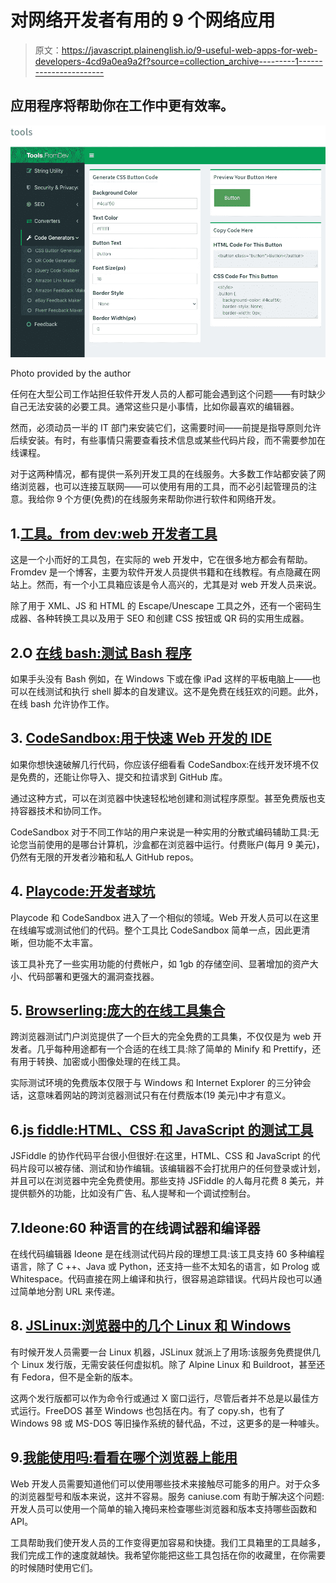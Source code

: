 # 对网络开发者有用的 9 个网络应用

> 原文：<https://javascript.plainenglish.io/9-useful-web-apps-for-web-developers-4cd9a0ea9a2f?source=collection_archive---------1----------------------->

## 应用程序将帮助你在工作中更有效率。

![](img/1aaef25fc0e7376612e7a70fda5a6df7.png)

Photo provided by the author

任何在大型公司工作站担任软件开发人员的人都可能会遇到这个问题——有时缺少自己无法安装的必要工具。通常这些只是小事情，比如你最喜欢的编辑器。

然而，必须动员一半的 IT 部门来安装它们，这需要时间——前提是指导原则允许后续安装。有时，有些事情只需要查看技术信息或某些代码片段，而不需要参加在线课程。

对于这两种情况，都有提供一系列开发工具的在线服务。大多数工作站都安装了网络浏览器，也可以连接互联网——可以使用有用的工具，而不必引起管理员的注意。我给你 9 个方便(免费)的在线服务来帮助你进行软件和网络开发。

## 1.[工具。from dev:web 开发者工具](https://tools.fromdev.com/)

这是一个小而好的工具包，在实际的 web 开发中，它在很多地方都会有帮助。Fromdev 是一个博客，主要为软件开发人员提供书籍和在线教程。有点隐藏在网站上。然而，有一个小工具箱应该是令人高兴的，尤其是对 web 开发人员来说。

除了用于 XML、JS 和 HTML 的 Escape/Unescape 工具之外，还有一个密码生成器、各种转换工具以及用于 SEO 和创建 CSS 按钮或 QR 码的实用生成器。

## 2.O [在线 bash:测试 Bash 程序](https://rextester.com/l/bash_online_compiler)

如果手头没有 Bash 例如，在 Windows 下或在像 iPad 这样的平板电脑上——也可以在线测试和执行 shell 脚本的自发建议。这不是免费在线狂欢的问题。此外，在线 bash 允许协作工作。

## 3. [CodeSandbox:用于快速 Web 开发的 IDE](https://codesandbox.io/)

如果你想快速破解几行代码，你应该仔细看看 CodeSandbox:在线开发环境不仅是免费的，还能让你导入、提交和拉请求到 GitHub 库。

通过这种方式，可以在浏览器中快速轻松地创建和测试程序原型。甚至免费版也支持容器技术和协同工作。

CodeSandbox 对于不同工作站的用户来说是一种实用的分散式编码辅助工具:无论您当前使用的是哪台计算机，沙盒都在浏览器中运行。付费账户(每月 9 美元)，仍然有无限的开发者沙箱和私人 GitHub repos。

## 4. [Playcode:开发者球坑](https://playcode.io/)

Playcode 和 CodeSandbox 进入了一个相似的领域。Web 开发人员可以在这里在线编写或测试他们的代码。整个工具比 CodeSandbox 简单一点，因此更清晰，但功能不太丰富。

该工具补充了一些实用功能的付费帐户，如 1gb 的存储空间、显著增加的资产大小、代码部署和更强大的漏洞查找器。

## 5. [Browserling:庞大的在线工具集合](https://www.browserling.com/tools)

跨浏览器测试门户浏览提供了一个巨大的完全免费的工具集，不仅仅是为 web 开发者。几乎每种用途都有一个合适的在线工具:除了简单的 Minify 和 Prettify，还有用于转换、加密或小图像处理的在线工具。

实际测试环境的免费版本仅限于与 Windows 和 Internet Explorer 的三分钟会话，这意味着网站的跨浏览器测试只有在付费版本(19 美元)中才有意义。

## 6.[js fiddle:HTML、CSS 和 JavaScript 的测试工具](https://jsfiddle.net/)

JSFiddle 的协作代码平台很小但很好:在这里，HTML、CSS 和 JavaScript 的代码片段可以被存储、测试和协作编辑。该编辑器不会打扰用户的任何登录或计划，并且可以在浏览器中完全免费使用。那些支持 JSFiddle 的人每月花费 8 美元，并提供额外的功能，比如没有广告、私人提琴和一个调试控制台。

## 7.Ideone:60 种语言的在线调试器和编译器

在线代码编辑器 Ideone 是在线测试代码片段的理想工具:该工具支持 60 多种编程语言，除了 C ++、Java 或 Python，还支持一些不太知名的语言，如 Prolog 或 Whitespace。代码直接在网上编译和执行，很容易追踪错误。代码片段也可以通过简单地分割 URL 来传递。

## 8. [JSLinux:浏览器中的几个 Linux 和 Windows](https://bellard.org/jslinux/)

有时候开发人员需要一台 Linux 机器，JSLinux 就派上了用场:该服务免费提供几个 Linux 发行版，无需安装任何虚拟机。除了 Alpine Linux 和 Buildroot，甚至还有 Fedora，但不是全新的版本。

这两个发行版都可以作为命令行或通过 X 窗口运行，尽管后者并不总是以最佳方式运行。FreeDOS 甚至 Windows 也包括在内。有了 copy.sh，也有了 Windows 98 或 MS-DOS 等旧操作系统的替代品，不过，这更多的是一种噱头。

## 9.[我能使用吗:看看在哪个浏览器上能用](https://caniuse.com/)

Web 开发人员需要知道他们可以使用哪些技术来接触尽可能多的用户。对于众多的浏览器型号和版本来说，这并不容易。服务 caniuse.com 有助于解决这个问题:开发人员可以使用一个简单的输入掩码来检查哪些浏览器和版本支持哪些函数和 API。

工具帮助我们使开发人员的工作变得更加容易和快捷。我们工具箱里的工具越多，我们完成工作的速度就越快。我希望你能把这些工具包括在你的收藏里，在你需要的时候随时使用它们。